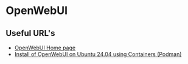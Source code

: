# OpenWebUI

## Useful URL's
- [OpenWebUI Home page](https://docs.openwebui.com/)
- [Install of OpenWebUI on Ubuntu 24.04 using Containers (Podman)](https://www.server-world.info/en/note?os=Ubuntu_24.04&p=openwebui&f=1)